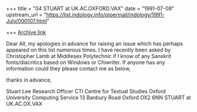 +++
title = "04 STUART at UK.AC.OXFORD.VAX"
date = "1991-07-08"
upstream_url = "https://list.indology.info/pipermail/indology/1991-July/000107.html"

+++
[Archive link](https://list.indology.info/pipermail/indology/1991-July/000107.html)


Dear All,
	my apologies in advance for raising an issue which has perhaps appeared
on this list numerous times. I have recently been asked by Christopher Lamb at
Middlesex Polytechnic if I know of any Sanskrit fonts/diacritics based on
Windows or Chiwriter. If anyone has any information could they please contact
me as below,

thanks in advance,

Stuart Lee
Research Officer
CTI Centre for Textual Studies
Oxford University Computing Service
13 Banbury Road
Oxford
OX2 6NN
STUART at UK.AC.OX.VAX





